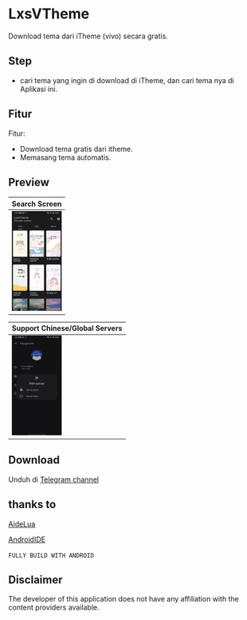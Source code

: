# LxsVTheme
Download tema dari iTheme (vivo) secara gratis.

## Step
- cari tema yang ingin di download di iTheme, dan cari tema nya di Aplikasi ini.

## Fitur
Fitur:
* Download tema gratis dari itheme.
* Memasang tema automatis.

## Preview
| Search Screen |
| ----------- |
| <img src="images/Screenshot_20220122_210730.jpg" width="100" height="200" alt="Home Screen" /> | 

| Support Chinese/Global Servers |
| ----------- |
| <img src="images/Screenshot_20220122_210748.jpg" width="100" height="200" alt="Settings" /> |


## Download
Unduh di [Telegram channel](https://t.me/vivothemelx49)


## thanks to
[AideLua](https://gitee.com/Jesse205/AideLua)

[AndroidIDE](https://github.com/itsaky/AndroidIDE)

`FULLY BUILD WITH ANDROID`



## Disclaimer
The developer of this application does not have any affiliation with the content providers available.

